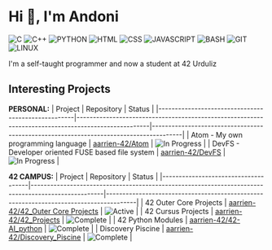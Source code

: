 # Hi 👋, I'm Andoni
![C](https://img.shields.io/badge/C-%23A8B9CC?style=for-the-badge&logo=c&logoColor=white)
![C++](https://img.shields.io/badge/C%2B%2B-%2300599C?style=for-the-badge&logo=c%2B%2B&logoColor=white)
![PYTHON](https://img.shields.io/badge/PYTHON-%233776AB?style=for-the-badge&logo=python&logoColor=white)
![HTML](https://img.shields.io/badge/HTML-%23E34F26?style=for-the-badge&logo=html5&logoColor=white)
![CSS](https://img.shields.io/badge/CSS-%231572B6?style=for-the-badge&logo=css3&logoColor=white)
![JAVASCRIPT](https://img.shields.io/badge/javascript-F7DF1E?style=for-the-badge&logo=javascript&logoColor=white)
![BASH](https://img.shields.io/badge/BASH-%234EAA25?style=for-the-badge&logo=gnubash&logoColor=white)
![GIT](https://img.shields.io/badge/GIT-%23F05032?style=for-the-badge&logo=git&logoColor=white)
![LINUX](https://img.shields.io/badge/LINUX-%23FCC624?style=for-the-badge&logo=linux&logoColor=white)

I'm a self-taught programmer and now a student at 42 Urduliz

## Interesting Projects
**PERSONAL:**
| Project                                            | Repository                                                                                         | Status                                                                                |
|----------------------------------------------------|----------------------------------------------------------------------------------------------------|---------------------------------------------------------------------------------------|
| Atom - My own programming language                 | [aarrien-42/Atom](https://github.com/aarrien-42/Atom)                                              | ![In Progress](https://img.shields.io/badge/In%20Progress-yellow?style=for-the-badge) |
| DevFS - Developer oriented FUSE based file system  | [aarrien-42/DevFS](https://github.com/aarrien-42/DevFS)                                            | ![In Progress](https://img.shields.io/badge/In%20Progress-yellow?style=for-the-badge) |

**42 CAMPUS:**
| Project                             | Repository                                                                                         | Status                                                                                |
|-------------------------------------|----------------------------------------------------------------------------------------------------|---------------------------------------------------------------------------------------|
| 42 Outer Core Projects              | [aarrien-42/42_Outer Core Projects](https://github.com/aarrien-42/42_Outer_Core_Projects)          | ![Active](https://img.shields.io/badge/Active-brightgreen?style=for-the-badge)        |
| 42 Cursus Projects                  | [aarrien-42/42_Projects](https://github.com/aarrien-42/42_Projects)                                | ![Complete](https://img.shields.io/badge/Complete-blue?style=for-the-badge)           |
| 42 Python Modules                   | [aarrien-42/42-AI_python](https://github.com/aarrien-42/42-AI_python)                              | ![Complete](https://img.shields.io/badge/Complete-blue?style=for-the-badge)           |
| Discovery Piscine                   | [aarrien-42/Discovery_Piscine](https://github.com/aarrien-42/Discovery_Piscine)                    | ![Complete](https://img.shields.io/badge/Complete-blue?style=for-the-badge)           |

<!--
Possible Status Values:
- ![Active](https://img.shields.io/badge/Active-brightgreen?style=for-the-badge) |
- ![In Progress](https://img.shields.io/badge/In%20Progress-yellow?style=for-the-badge) |
- ![Complete](https://img.shields.io/badge/Complete-blue?style=for-the-badge)     |
- ![Inactive](https://img.shields.io/badge/Inactive-lightgrey?style=for-the-badge) |
-->
